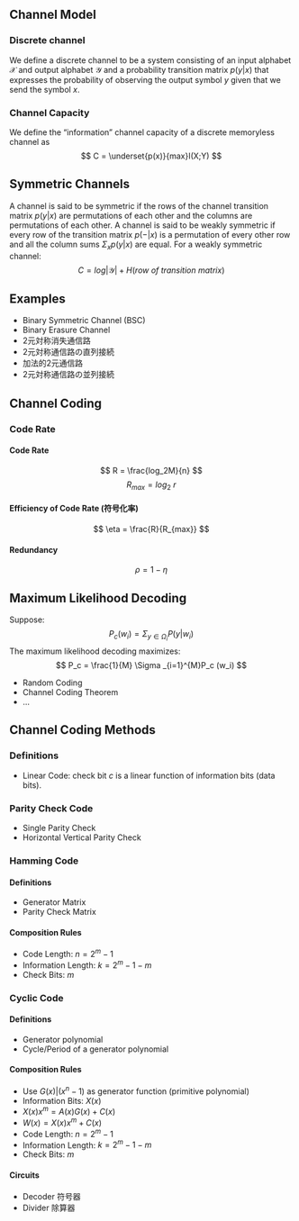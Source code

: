 ## Channel Model
### Discrete channel
We define a discrete channel to be a system consisting of an input alphabet $\mathcal{X}$ and output alphabet $\mathcal{Y}$ and a probability transition matrix $p(y|x)$ that expresses the probability of observing the output symbol $y$ given that we send the symbol $x$.

### Channel Capacity
We define the “information” channel capacity of a discrete memoryless channel as
$$
C = \underset{p(x)}{max}I(X;Y)
$$
## Symmetric Channels
A channel is said to be symmetric if the rows of the channel transition matrix $p(y|x)$ are permutations of each other and the columns are permutations of each other. 
A channel is said to be weakly symmetric if every row of the transition matrix $p(-|x)$ is a permutation of every other row and all the column sums $\Sigma _x p(y|x)$ are equal.
For a weakly symmetric channel:
$$
C = log|\mathcal{Y}| + H(row\ of\ transition\ matrix)
$$
## Examples
- Binary Symmetric Channel (BSC)
- Binary Erasure Channel
- 2元対称消失通信路
- 2元対称通信路の直列接続
- 加法的2元通信路
- 2元対称通信路の並列接続
## Channel Coding
### Code Rate
#### Code Rate
$$
R = \frac{log_2M}{n}
$$
$$
R_{max} = log_2\ r
$$
#### Efficiency of Code Rate (符号化率)
$$
\eta = \frac{R}{R_{max}}
$$
#### Redundancy
$$
\rho = 1 - \eta
$$
## Maximum Likelihood Decoding
Suppose:
$$
P_c(w_i) = \Sigma _{y \in \Omega _i} P(y|w_i)
$$
The maximum likelihood decoding maximizes:
$$
P_c = \frac{1}{M} \Sigma _{i=1}^{M}P_c (w_i)
$$
- Random Coding
- Channel Coding Theorem
- ...
## Channel Coding Methods
### Definitions
- Linear Code: check bit $c$ is a linear function of information bits (data bits).
### Parity Check Code
- Single Parity Check
- Horizontal Vertical Parity Check
### Hamming Code
#### Definitions
- Generator Matrix
- Parity Check Matrix
#### Composition Rules
- Code Length: $n = 2^m - 1$
- Information Length: $k = 2^m - 1 - m$
- Check Bits: $m$
### Cyclic Code
#### Definitions
- Generator polynomial
- Cycle/Period of a generator polynomial
#### Composition Rules
- Use $G(x) | (x^n - 1)$ as generator function (primitive polynomial)
- Information Bits: $X(x)$
- $X(x)x^m = A(x)G(x) + C(x)$
- $W(x) = X(x)x^m + C(x)$
- Code Length: $n = 2^m - 1$
- Information Length: $k = 2^m - 1 - m$
- Check Bits: $m$
#### Circuits
- Decoder 符号器
- Divider 除算器
